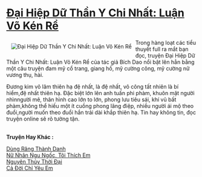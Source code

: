 <a href="https://utruyen.com/dai-hiep-du-than-y-chi-nhat-luan-vo-ken-re/21549/" title="Đại Hiệp Dữ Thần Y Chi Nhất: Luận Võ Kén Rể"><h1>Đại Hiệp Dữ Thần Y Chi Nhất: Luận Võ Kén Rể</h1></a><div style="display:table"><img align="right" style="float: left; padding: 10px;" src="https://utruyen.com/images/story/200x260/dai-hiep-du-than-y-chi-nhat-luan-vo-ken-re.jpg" alt="Đại Hiệp Dữ Thần Y Chi Nhất: Luận Võ Kén Rể">Trong hàng loạt các tiểu thuyết full ra mắt bạn đọc, truyện Đại Hiệp Dữ Thần Y Chi Nhất: Luận Võ Kén Rể của tác giả Bích Dao nổi bật lên hẳn bằng một câu truyện đam mỹ cổ trang, giang hồ, mỹ cường công, mỹ cường nữ vương thụ, hài.<p></p>Đương kim võ lâm thiên hạ đệ nhất, là đệ nhất, võ công tất nhiên là bí hiểm,đệ nhất thiên hạ. Đặc biệt lớn lên anh tuấn phi phàm, khuôn mặt người nhìnngười mê, thân hình cao lớn to lớn, phong lưu tiêu sái, khí vũ bất phàm,không thể hiếu một ít cuồng phong lãng điệp, nhiều người ái mộ theo đuổi,người muốn theo đuổi hắn trải dài khắp thiên hạ. Tin hay không tin, đọc truyện online sẽ rõ tường tận.</div><p><br><b>Truyện Hay Khác :</b></p><a href="https://utruyen.com/dung-rang-thanh-danh/19477/" alt="Dùng Răng Thành Danh">Dùng Răng Thành Danh</a><br/><a href="https://truyenngontinhay.wordpress.com/2019/10/03/nu-nhan-ngu-ngoc-toi-thich-em/" alt="Nữ Nhân Ngu Ngốc, Tôi Thích Em">Nữ Nhân Ngu Ngốc, Tôi Thích Em</a><br/><a href="https://github.com/quanluxury/truyenhot/tree/master/truyenhay/22222/" alt="Nguyên Thủy Thời Đại">Nguyên Thủy Thời Đại</a><br/><a href="https://github.com/quanluxury/ngontinhhot/tree/master/truyenhay/19170/" alt="Cả Đời Chỉ Yêu Em">Cả Đời Chỉ Yêu Em</a><br/>